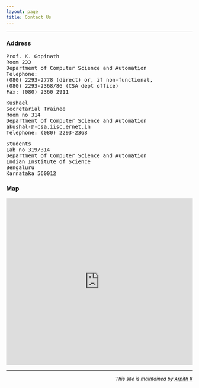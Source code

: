 ```yaml
---
layout: page
title: Contact Us
---
```


***

### Address
<pre>
Prof. K. Gopinath
Room 233
Department of Computer Science and Automation
Telephone: 
(080) 2293-2778 (direct) or, if non-functional, 
(080) 2293-2368/86 (CSA dept office) 
Fax: (080) 2360 2911 
</pre>
<pre>
Kushael
Secretarial Trainee
Room no 314
Department of Computer Science and Automation
akushal-@-csa.iisc.ernet.in
Telephone: (080) 2293-2368 
</pre>
<pre>
Students
Lab no 319/314
Department of Computer Science and Automation
Indian Institute of Science
Bengaluru
Karnataka 560012</pre>


 

### Map
<iframe
  width="100%"
  height="450"
  frameborder="7" style="border:0"
  src="https://www.google.com/maps/embed/v1/place?key=AIzaSyC0YQNCo7EsalG5qNJYmLoDsAwziyn48ng
    &q=IISc+Department+of+Computer+Science+and+automation, Bengaluru+India" allowfullscreen>
</iframe>

***


<div align="right">
<font size="2"><i>This site is maintained by <a href="http://arpith.xyz" target="_blank">Arpith K</a></i></font>
</div>
